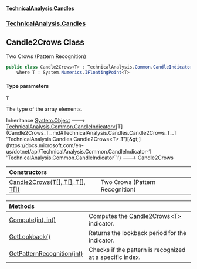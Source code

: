 #### [TechnicalAnalysis.Candles](Atypical.TechnicalAnalysis.Candles.md 'Atypical.TechnicalAnalysis.Candles')
### [TechnicalAnalysis.Candles](Atypical.TechnicalAnalysis.Candles.md#TechnicalAnalysis.Candles 'TechnicalAnalysis.Candles')

## Candle2Crows<T> Class

Two Crows (Pattern Recognition)

```csharp
public class Candle2Crows<T> : TechnicalAnalysis.Common.CandleIndicator<T>
    where T : System.Numerics.IFloatingPoint<T>
```
#### Type parameters

<a name='TechnicalAnalysis.Candles.Candle2Crows_T_.T'></a>

`T`

The type of the array elements.

Inheritance [System.Object](https://docs.microsoft.com/en-us/dotnet/api/System.Object 'System.Object') &#129106; [TechnicalAnalysis.Common.CandleIndicator&lt;](https://docs.microsoft.com/en-us/dotnet/api/TechnicalAnalysis.Common.CandleIndicator-1 'TechnicalAnalysis.Common.CandleIndicator`1')[T](Candle2Crows_T_.md#TechnicalAnalysis.Candles.Candle2Crows_T_.T 'TechnicalAnalysis.Candles.Candle2Crows<T>.T')[&gt;](https://docs.microsoft.com/en-us/dotnet/api/TechnicalAnalysis.Common.CandleIndicator-1 'TechnicalAnalysis.Common.CandleIndicator`1') &#129106; Candle2Crows<T>

| Constructors | |
| :--- | :--- |
| [Candle2Crows(T[], T[], T[], T[])](Candle2Crows_T_.Candle2Crows(T[],T[],T[],T[]).md 'TechnicalAnalysis.Candles.Candle2Crows<T>.Candle2Crows(T[], T[], T[], T[])') | Two Crows (Pattern Recognition) |

| Methods | |
| :--- | :--- |
| [Compute(int, int)](Candle2Crows_T_.Compute(int,int).md 'TechnicalAnalysis.Candles.Candle2Crows<T>.Compute(int, int)') | Computes the [Candle2Crows&lt;T&gt;](Candle2Crows_T_.md 'TechnicalAnalysis.Candles.Candle2Crows<T>') indicator. |
| [GetLookback()](Candle2Crows_T_.GetLookback().md 'TechnicalAnalysis.Candles.Candle2Crows<T>.GetLookback()') | Returns the lookback period for the indicator. |
| [GetPatternRecognition(int)](Candle2Crows_T_.GetPatternRecognition(int).md 'TechnicalAnalysis.Candles.Candle2Crows<T>.GetPatternRecognition(int)') | Checks if the pattern is recognized at a specific index. |
